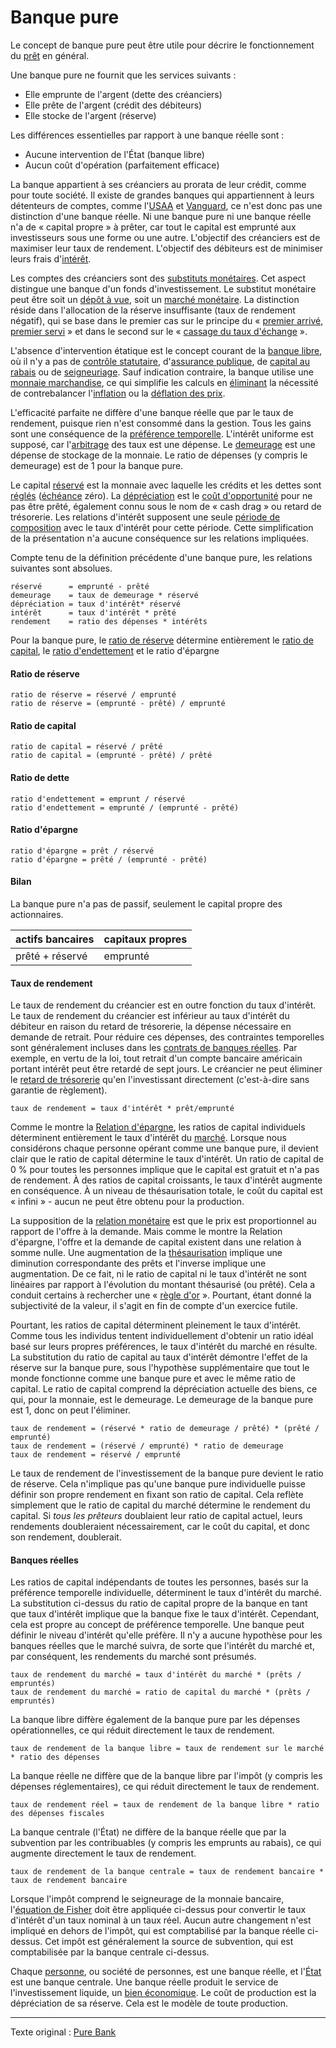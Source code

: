 Banque pure
===========

Le concept de banque pure peut être utile pour décrire le fonctionnement du [prêt](ch101-glossary.md#prêter) en général.

Une banque pure ne fournit que les services suivants :

* Elle emprunte de l'argent (dette des créanciers)
* Elle prête de l'argent (crédit des débiteurs)
* Elle stocke de l'argent (réserve)

Les différences essentielles par rapport à une banque réelle sont :

* Aucune intervention de l'État (banque libre)
* Aucun coût d'opération (parfaitement efficace)

La banque appartient à ses créanciers au prorata de leur crédit, comme pour toute société. Il existe de grandes banques qui appartiennent à leurs détenteurs de comptes, comme l'[USAA](https://www.usaa.com) et [Vanguard](https://investor.vanguard.com), ce n'est donc pas une distinction d'une banque réelle. Ni une banque pure ni une banque réelle n'a de « capital propre » à prêter, car tout le capital est emprunté aux investisseurs sous une forme ou une autre. L'objectif des créanciers est de maximiser leur taux de rendement. L'objectif des débiteurs est de minimiser leurs frais d'[intérêt](ch101-glossary.md#intérêt).

Les comptes des créanciers sont des [substituts monétaires](https://wiki.mises.org/wiki/Money_substitutes). Cet aspect distingue une banque d'un fonds d'investissement. Le substitut monétaire peut être soit un [dépôt à vue](https://fr.wikipedia.org/wiki/Compte_courant), soit un [marché monétaire](https://fr.wikipedia.org/wiki/March%C3%A9_mon%C3%A9taire). La distinction réside dans l'allocation de la réserve insuffisante (taux de rendement négatif), qui se base dans le premier cas sur le principe du « [premier arrivé, premier servi](https://fr.wikipedia.org/wiki/Panique_bancaire) » et dans le second sur le « [cassage du taux d'échange](https://en.wikipedia.org/wiki/Money_market_fund#Breaking_the_buck) ».

L'absence d'intervention étatique est le concept courant de la [banque libre](https://fr.wikipedia.org/wiki/Banque_libre), où il n'y a pas de [contrôle statutaire](https://fr.wikipedia.org/wiki/R%C3%A9serve_f%C3%A9d%C3%A9rale_des_%C3%89tats-Unis), d'[assurance publique](https://www.fdic.gov), de [capital au rabais](https://en.wikipedia.org/wiki/Discount_window) ou de [seigneuriage](https://fr.wikipedia.org/wiki/Seigneuriage). Sauf indication contraire, la banque utilise une [monnaie marchandise](ch005-money-taxonomy.md), ce qui simplifie les calculs en [éliminant](ch013-inflation-principle.md) la nécessité de contrebalancer l'[inflation](https://fr.wikipedia.org/wiki/Inflation) ou la [déflation des prix](https://fr.wikipedia.org/wiki/D%C3%A9flation).

L'efficacité parfaite ne diffère d'une banque réelle que par le taux de rendement, puisque rien n'est consommé dans la gestion. Tous les gains sont une conséquence de la [préférence temporelle](ch085-time-preference-fallacy.md). L'intérêt uniforme est supposé, car l'[arbitrage](https://fr.wikipedia.org/wiki/Arbitrage_(finance)) des taux est une dépense. Le [demeurage](https://fr.wikipedia.org/wiki/Demeurage_(finance)) est une dépense de stockage de la monnaie. Le ratio de dépenses (y compris le demeurage) est de 1 pour la banque pure.

Le capital [réservé](ch098-reserve-definition.md) est la monnaie avec laquelle les crédits et les dettes sont [réglés](https://fr.wikipedia.org/wiki/%C3%89change,_compensation_et_r%C3%A8glement) ([échéance](https://fr.wikipedia.org/wiki/%C3%89ch%C3%A9ance_(finance)) zéro). La [dépréciation](ch011-depreciation-principle.md) est le [coût d'opportunité](https://fr.wikipedia.org/wiki/Co%C3%BBt_d%27opportunit%C3%A9) pour ne pas être prêté, également connu sous le nom de « cash drag » ou retard de trésorerie. Les relations d'intérêt supposent une seule [période de composition](https://fr.wikipedia.org/wiki/Int%C3%A9r%C3%AAts_compos%C3%A9s) avec le taux d'intérêt pour cette période. Cette simplification de la présentation n'a aucune conséquence sur les relations impliquées.

Compte tenu de la définition précédente d'une banque pure, les relations suivantes sont absolues.

```
réservé      = emprunté - prêté
demeurage    = taux de demeurage * réservé
dépréciation = taux d'intérêt* réservé
intérêt      = taux d'intérêt * prêté
rendement    = ratio des dépenses * intérêts
```

Pour la banque pure, le [ratio de réserve](https://fr.wikipedia.org/wiki/R%C3%A9serves_obligatoires) détermine entièrement le [ratio de capital](https://en.wikipedia.org/wiki/Capital_requirement), le [ratio d'endettement](https://en.wikipedia.org/wiki/Debt_ratio) et le ratio d'épargne

#### Ratio de réserve

```
ratio de réserve = réservé / emprunté
ratio de réserve = (emprunté - prêté) / emprunté
```

#### Ratio de capital

```
ratio de capital = réservé / prêté
ratio de capital = (emprunté - prêté) / prêté
```

#### Ratio de dette

```
ratio d'endettement = emprunt / réservé
ratio d'endettement = emprunté / (emprunté - prêté)
```

#### Ratio d'épargne

```
ratio d'épargne = prêt / réservé
ratio d'épargne = prêté / (emprunté - prêté)
```

#### Bilan

La banque pure n'a pas de passif, seulement le capital propre des actionnaires.

|actifs bancaires  |capitaux propres   |
|------------------|-------------------|
|prêté + réservé   |emprunté           |

#### Taux de rendement

Le taux de rendement du créancier est en outre fonction du taux d'intérêt. Le taux de rendement du créancier est inférieur au taux d'intérêt du débiteur en raison du retard de trésorerie, la dépense nécessaire en demande de retrait. Pour réduire ces dépenses, des contraintes temporelles sont généralement incluses dans les [contrats de banques réelles](https://www.chase.com/content/dam/chasecom/en/checking/documents/deposit_account_agreement.pdf). Par exemple, en vertu de la loi, tout retrait d'un compte bancaire américain portant intérêt peut être retardé de sept jours. Le créancier ne peut éliminer le [retard de trésorerie](https://www.investopedia.com/terms/p/performance_drag.asp) qu'en l'investissant directement (c'est-à-dire sans garantie de règlement).

```
taux de rendement = taux d'intérêt * prêt/emprunté
```

Comme le montre la [Relation d'épargne](ch091-saving-relation.md), les ratios de capital individuels déterminent entièrement le taux d'intérêt du [marché](ch101-glossary.md#marché). Lorsque nous considérons chaque personne opérant comme une banque pure, il devient clair que le ratio de capital détermine le taux d'intérêt. Un ratio de capital de 0 % pour toutes les personnes implique que le capital est gratuit et n'a pas de rendement. À des ratios de capital croissants, le taux d'intérêt augmente en conséquence. À un niveau de thésaurisation totale, le coût du capital est « infini » - aucun ne peut être obtenu pour la production.

La supposition de la [relation monétaire](ch013-inflation-principle.md) est que le prix est proportionnel au rapport de l'offre à la demande. Mais comme le montre la Relation d'épargne, l'offre et la demande de capital existent dans une relation à somme nulle. Une augmentation de la [thésaurisation](ch101-glossary.md#thésauriser) implique une diminution correspondante des prêts et l'inverse implique une augmentation. De ce fait, ni le ratio de capital ni le taux d'intérêt ne sont linéaires par rapport à l'évolution du montant thésaurisé (ou prêté). Cela a conduit certains à rechercher une « [règle d'or](https://fr.wikipedia.org/wiki/R%C3%A8gle_d%27or_de_l%27accumulation) ». Pourtant, étant donné la subjectivité de la valeur, il s'agit en fin de compte d'un exercice futile.

Pourtant, les ratios de capital déterminent pleinement le taux d'intérêt. Comme tous les individus tentent individuellement d'obtenir un ratio idéal basé sur leurs propres préférences, le taux d'intérêt du marché en résulte. La substitution du ratio de capital au taux d'intérêt démontre l'effet de la réserve sur la banque pure, sous l'hypothèse supplémentaire que tout le monde fonctionne comme une banque pure et avec le même ratio de capital. Le ratio de capital comprend la dépréciation actuelle des biens, ce qui, pour la monnaie, est le demeurage. Le demeurage de la banque pure est 1, donc on peut l'éliminer.

```
taux de rendement = (réservé * ratio de demeurage / prêté) * (prêté / emprunté)
taux de rendement = (réservé / emprunté) * ratio de demeurage
taux de rendement = réservé / emprunté
```

Le taux de rendement de l'investissement de la banque pure devient le ratio de réserve. Cela n'implique pas qu'une banque pure individuelle puisse définir son propre rendement en fixant son ratio de capital. Cela reflète simplement que le ratio de capital du marché détermine le rendement du capital. Si *tous les prêteurs* doublaient leur ratio de capital actuel, leurs rendements doubleraient nécessairement, car le coût du capital, et donc son rendement, doublerait.

#### Banques réelles

Les ratios de capital indépendants de toutes les personnes, basés sur la préférence temporelle individuelle, déterminent le taux d'intérêt du marché. La substitution ci-dessus du ratio de capital propre de la banque en tant que taux d'intérêt implique que la banque fixe le taux d'intérêt. Cependant, cela est propre au concept de préférence temporelle. Une banque peut définir le niveau d'intérêt qu'elle préfère. Il n'y a aucune hypothèse pour les banques réelles que le marché suivra, de sorte que l'intérêt du marché et, par conséquent, les rendements du marché sont présumés.

``` 
taux de rendement du marché = taux d'intérêt du marché * (prêts / empruntés)
taux de rendement du marché = ratio de capital du marché * (prêts / empruntés)
```

La banque libre diffère également de la banque pure par les dépenses opérationnelles, ce qui réduit directement le taux de rendement.

```
taux de rendement de la banque libre = taux de rendement sur le marché * ratio des dépenses
```

La banque réelle ne diffère que de la banque libre par l'impôt (y compris les dépenses réglementaires), ce qui réduit directement le taux de rendement.

```
taux de rendement réel = taux de rendement de la banque libre * ratio des dépenses fiscales
```

La banque centrale (l'État) ne diffère de la banque réelle que par la subvention par les contribuables (y compris les emprunts au rabais), ce qui augmente directement le taux de rendement.

```
taux de rendement de la banque centrale = taux de rendement bancaire * taux de rendement bancaire
```

Lorsque l'impôt comprend le seigneurage de la monnaie bancaire, l'[équation de Fisher](https://fr.wikipedia.org/wiki/%C3%89quation_de_Fisher) doit être appliquée ci-dessus pour convertir le taux d'intérêt d'un taux nominal à un taux réel. Aucun autre changement n'est impliqué en dehors de l'impôt, qui est comptabilisé par la banque réelle ci-dessus. Cet impôt est généralement la source de subvention, qui est comptabilisée par la banque centrale ci-dessus.

Chaque [personne](ch101-glossary.md#personne), ou société de personnes, est une banque réelle, et l'[État](ch101-glossary.md#état) est une banque centrale. Une banque réelle produit le service de l'investissement liquide, un [bien économique](https://fr.wikipedia.org/wiki/Bien_(%C3%A9conomie)). Le coût de production est la dépréciation de sa réserve. Cela est le modèle de toute production.

---

Texte original : [Pure Bank](https://github.com/libbitcoin/libbitcoin-system/wiki/Pure-Bank)
